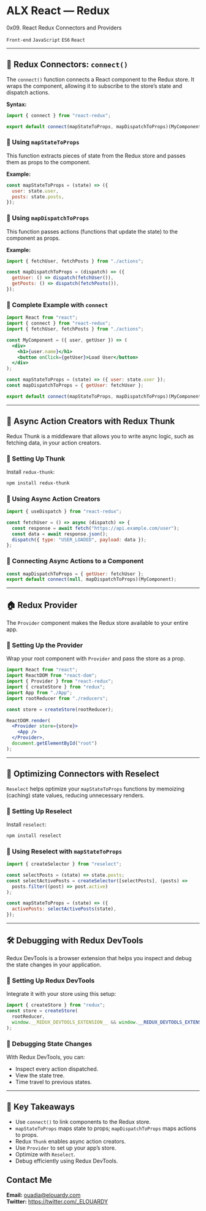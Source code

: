 # ALX React — Redux

0x09. React Redux Connectors and Providers

`Front-end`
`JavaScript`
`ES6`
`React`

---

## 🔗 Redux Connectors: `connect()`

The `connect()` function connects a React component to the Redux store. It wraps the component, allowing it to subscribe to the store’s state and dispatch actions.

**Syntax:**

```jsx
import { connect } from "react-redux";

export default connect(mapStateToProps, mapDispatchToProps)(MyComponent);
```

### 🔹 Using `mapStateToProps`

This function extracts pieces of state from the Redux store and passes them as props to the component.

**Example:**

```jsx
const mapStateToProps = (state) => ({
  user: state.user,
  posts: state.posts,
});
```

### 🔹 Using `mapDispatchToProps`

This function passes actions (functions that update the state) to the component as props.

**Example:**

```jsx
import { fetchUser, fetchPosts } from "./actions";

const mapDispatchToProps = (dispatch) => ({
  getUser: () => dispatch(fetchUser()),
  getPosts: () => dispatch(fetchPosts()),
});
```

### 🔹 Complete Example with `connect`

```jsx
import React from "react";
import { connect } from "react-redux";
import { fetchUser, fetchPosts } from "./actions";

const MyComponent = ({ user, getUser }) => (
  <div>
    <h1>{user.name}</h1>
    <button onClick={getUser}>Load User</button>
  </div>
);

const mapStateToProps = (state) => ({ user: state.user });
const mapDispatchToProps = { getUser: fetchUser };

export default connect(mapStateToProps, mapDispatchToProps)(MyComponent);
```

---

## 🔄 Async Action Creators with Redux Thunk

Redux Thunk is a middleware that allows you to write async logic, such as fetching data, in your action creators.

### 🔹 Setting Up Thunk

Install `redux-thunk`:

```bash
npm install redux-thunk
```

### 🔹 Using Async Action Creators

```jsx
import { useDispatch } from "react-redux";

const fetchUser = () => async (dispatch) => {
  const response = await fetch("https://api.example.com/user");
  const data = await response.json();
  dispatch({ type: "USER_LOADED", payload: data });
};
```

### 🔹 Connecting Async Actions to a Component

```jsx
const mapDispatchToProps = { getUser: fetchUser };
export default connect(null, mapDispatchToProps)(MyComponent);
```

---

## 🏠 Redux Provider

The `Provider` component makes the Redux store available to your entire app.

### 🔹 Setting Up the Provider

Wrap your root component with `Provider` and pass the store as a prop.

```jsx
import React from "react";
import ReactDOM from "react-dom";
import { Provider } from "react-redux";
import { createStore } from "redux";
import App from "./App";
import rootReducer from "./reducers";

const store = createStore(rootReducer);

ReactDOM.render(
  <Provider store={store}>
    <App />
  </Provider>,
  document.getElementById("root")
);
```

---

## 🚀 Optimizing Connectors with Reselect

`Reselect` helps optimize your `mapStateToProps` functions by memoizing (caching) state values, reducing unnecessary renders.

### 🔹 Setting Up Reselect

Install `reselect`:

```bash
npm install reselect
```

### 🔹 Using Reselect with `mapStateToProps`

```jsx
import { createSelector } from "reselect";

const selectPosts = (state) => state.posts;
const selectActivePosts = createSelector([selectPosts], (posts) =>
  posts.filter((post) => post.active)
);

const mapStateToProps = (state) => ({
  activePosts: selectActivePosts(state),
});
```

---

## 🛠️ Debugging with Redux DevTools

Redux DevTools is a browser extension that helps you inspect and debug the state changes in your application.

### 🔹 Setting Up Redux DevTools

Integrate it with your store using this setup:

```jsx
import { createStore } from "redux";
const store = createStore(
  rootReducer,
  window.__REDUX_DEVTOOLS_EXTENSION__ && window.__REDUX_DEVTOOLS_EXTENSION__()
);
```

### 🔹 Debugging State Changes

With Redux DevTools, you can:

- Inspect every action dispatched.
- View the state tree.
- Time travel to previous states.

---

## 🔑 Key Takeaways

- Use `connect()` to link components to the Redux store.
- `mapStateToProps` maps state to props; `mapDispatchToProps` maps actions to props.
- Redux `Thunk` enables async action creators.
- Use `Provider` to set up your app’s store.
- Optimize with `Reselect`.
- Debug efficiently using Redux DevTools.

## Contact Me

**Email:** ouadia@elouardy.com \
**Twitter:** https://twitter.com/_ELOUARDY
